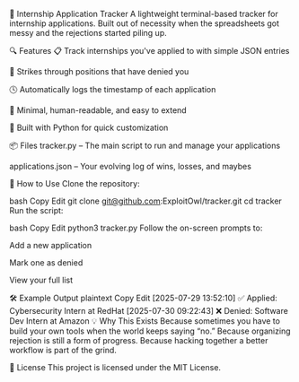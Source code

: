 📌 Internship Application Tracker
A lightweight terminal-based tracker for internship applications. Built out of necessity when the spreadsheets got messy and the rejections started piling up.

🔍 Features
📋 Track internships you've applied to with simple JSON entries

🚩 Strikes through positions that have denied you

🕓 Automatically logs the timestamp of each application

🧠 Minimal, human-readable, and easy to extend

🐍 Built with Python for quick customization

📦 Files
tracker.py – The main script to run and manage your applications

applications.json – Your evolving log of wins, losses, and maybes

🚀 How to Use
Clone the repository:

bash
Copy
Edit
git clone git@github.com:ExploitOwl/tracker.git
cd tracker
Run the script:

bash
Copy
Edit
python3 tracker.py
Follow the on-screen prompts to:

Add a new application

Mark one as denied

View your full list

🛠️ Example Output
plaintext
Copy
Edit
[2025-07-29 13:52:10] ✅ Applied: Cybersecurity Intern at RedHat
[2025-07-30 09:22:43] ❌ Denied: Software Dev Intern at Amazon
💡 Why This Exists
Because sometimes you have to build your own tools when the world keeps saying “no.”
Because organizing rejection is still a form of progress.
Because hacking together a better workflow is part of the grind.

📜 License
This project is licensed under the MIT License.
